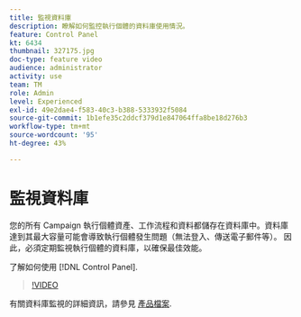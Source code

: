 ```yaml
---
title: 監視資料庫
description: 瞭解如何監控執行個體的資料庫使用情況。
feature: Control Panel
kt: 6434
thumbnail: 327175.jpg
doc-type: feature video
audience: administrator
activity: use
team: TM
role: Admin
level: Experienced
exl-id: 49e2dae4-f583-40c3-b388-5333932f5084
source-git-commit: 1b1efe35c2ddcf379d1e847064ffa8be18d276b3
workflow-type: tm+mt
source-wordcount: '95'
ht-degree: 43%

---
```


# 監視資料庫

您的所有 Campaign 執行個體資產、工作流程和資料都儲存在資料庫中。資料庫達到其最大容量可能會導致執行個體發生問題（無法登入、傳送電子郵件等）。 因此，必須定期監視執行個體的資料庫，以確保最佳效能。

了解如何使用 [!DNL Control Panel].

>[!VIDEO](https://video.tv.adobe.com/v/327175?quality=12&learn=0n)

有關資料庫監視的詳細資訊，請參見 [產品檔案](https://experienceleague.adobe.com/docs/control-panel/using/performance-monitoring/database-monitoring/database-monitoring.html?lang=en).
